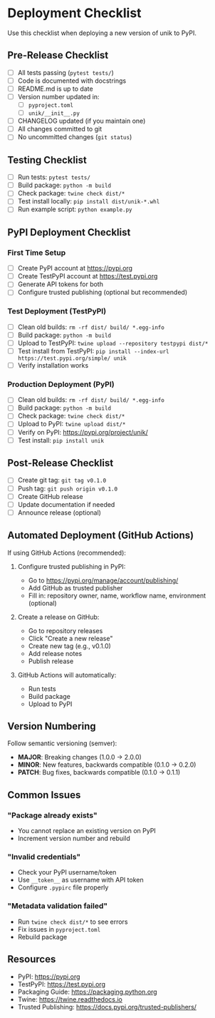 # Deployment Checklist

Use this checklist when deploying a new version of unik to PyPI.

## Pre-Release Checklist

- [ ] All tests passing (`pytest tests/`)
- [ ] Code is documented with docstrings
- [ ] README.md is up to date
- [ ] Version number updated in:
  - [ ] `pyproject.toml`
  - [ ] `unik/__init__.py`
- [ ] CHANGELOG updated (if you maintain one)
- [ ] All changes committed to git
- [ ] No uncommitted changes (`git status`)

## Testing Checklist

- [ ] Run tests: `pytest tests/`
- [ ] Build package: `python -m build`
- [ ] Check package: `twine check dist/*`
- [ ] Test install locally: `pip install dist/unik-*.whl`
- [ ] Run example script: `python example.py`

## PyPI Deployment Checklist

### First Time Setup
- [ ] Create PyPI account at https://pypi.org
- [ ] Create TestPyPI account at https://test.pypi.org
- [ ] Generate API tokens for both
- [ ] Configure trusted publishing (optional but recommended)

### Test Deployment (TestPyPI)
- [ ] Clean old builds: `rm -rf dist/ build/ *.egg-info`
- [ ] Build package: `python -m build`
- [ ] Upload to TestPyPI: `twine upload --repository testpypi dist/*`
- [ ] Test install from TestPyPI: `pip install --index-url https://test.pypi.org/simple/ unik`
- [ ] Verify installation works

### Production Deployment (PyPI)
- [ ] Clean old builds: `rm -rf dist/ build/ *.egg-info`
- [ ] Build package: `python -m build`
- [ ] Check package: `twine check dist/*`
- [ ] Upload to PyPI: `twine upload dist/*`
- [ ] Verify on PyPI: https://pypi.org/project/unik/
- [ ] Test install: `pip install unik`

## Post-Release Checklist

- [ ] Create git tag: `git tag v0.1.0`
- [ ] Push tag: `git push origin v0.1.0`
- [ ] Create GitHub release
- [ ] Update documentation if needed
- [ ] Announce release (optional)

## Automated Deployment (GitHub Actions)

If using GitHub Actions (recommended):

1. Configure trusted publishing in PyPI:
   - Go to https://pypi.org/manage/account/publishing/
   - Add GitHub as trusted publisher
   - Fill in: repository owner, name, workflow name, environment (optional)

2. Create a release on GitHub:
   - Go to repository releases
   - Click "Create a new release"
   - Create new tag (e.g., v0.1.0)
   - Add release notes
   - Publish release

3. GitHub Actions will automatically:
   - Run tests
   - Build package
   - Upload to PyPI

## Version Numbering

Follow semantic versioning (semver):
- **MAJOR**: Breaking changes (1.0.0 → 2.0.0)
- **MINOR**: New features, backwards compatible (0.1.0 → 0.2.0)
- **PATCH**: Bug fixes, backwards compatible (0.1.0 → 0.1.1)

## Common Issues

### "Package already exists"
- You cannot replace an existing version on PyPI
- Increment version number and rebuild

### "Invalid credentials"
- Check your PyPI username/token
- Use `__token__` as username with API token
- Configure `.pypirc` file properly

### "Metadata validation failed"
- Run `twine check dist/*` to see errors
- Fix issues in `pyproject.toml`
- Rebuild package

## Resources

- PyPI: https://pypi.org
- TestPyPI: https://test.pypi.org
- Packaging Guide: https://packaging.python.org
- Twine: https://twine.readthedocs.io
- Trusted Publishing: https://docs.pypi.org/trusted-publishers/
